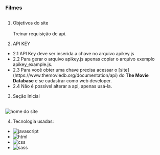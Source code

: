 ### **Filmes**

##

1. Objetivos do site<br><br>
Treinar requisição de api.

2. API KEY <br>

<ul>
    <li>2.1 API Key deve ser inserida a chave no arquivo apikey.js <br></li>
    <li>2.2 Para gerar o arquivo apikey.js apenas copiar o arquivo exemplo apikey_example.js.</li>
    <li>2.3 Para você obter uma chave precisa acessar o [site](https://www.themoviedb.org/documentation/api) do <strong>The Movie Database</strong> e se cadastrar como web developer.
    <li>2.4 Não é possível alterar a api, apenas usá-la. </li>
 </li>
</ul>

3. Seção Inicial<br><br>
<img src="assets/img/home.png" alt="home do site"> 

4. Tecnologia usadas: <br>

* <img src="https://img.shields.io/badge/JavaScript-F7DF1E?style=for-the-badge&logo=javascript&logoColor=black" alt="javascript"><br>
* <img src="https://img.shields.io/badge/HTML5-E34F26?style=for-the-badge&logo=html5&logoColor=white" alt="html"><br>
* <img src="https://img.shields.io/badge/CSS3-1572B6?style=for-the-badge&logo=css3&logoColor=white" alt="css"><br>
* <img src="https://img.shields.io/badge/Sass-CC6699?style=for-the-badge&logo=sass&logoColor=white" alt="sass"> 